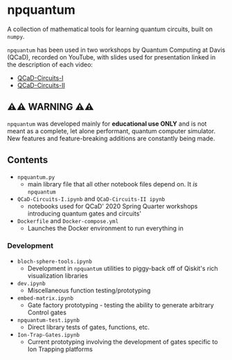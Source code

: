 # npquantum 

A collection of mathematical tools for learning quantum circuits, built on `numpy`.

`npquantum` has been used in two workshops by Quantum Computing at Davis (QCaD), recorded on YouTube, with slides used for presentation linked in the description of each video:
* [QCaD-Circuits-I](https://www.youtube.com/watch?v=6TSlHTsKyrs)
* [QCaD-Circuits-II](https://www.youtube.com/watch?v=LpVAOK8rsM0)

## ⚠️⚠️ WARNING ⚠️⚠️

`npquantum` was developed mainly for __educational use ONLY__ and is not meant as a complete, let alone performant, quantum computer simulator. New features and feature-breaking additions are constantly being made.

## Contents

* `npquantum.py`
  * main library file that all other notebook files depend on. It *is* `npquantum`
* `QCaD-Circuits-I.ipynb` and `QCaD-Circuits-II ipynb`
  * notebooks used for QCaD' 2020 Spring Quarter workshops introducing quantum gates and circuits'
* `Dockerfile` and `Docker-compose.yml`
  * Launches the Docker environment to run everything in

### Development

* `bloch-sphere-tools.ipynb`
  * Development in `npquantum` utilities to piggy-back off of Qiskit's rich visualization libraries
* `dev.ipynb`
  * Miscellaneous function testing/prototyping
* `embed-matrix.ipynb`
  * Gate factory prototyping - testing the ability to generate arbitrary Control gates
* `npquantum-test.ipynb`
  * Direct library tests of gates, functions, etc.
* `Ion-Trap-Gates.ipynb`
  * Current prototyping involving the development of gates specific to Ion Trapping platforms

